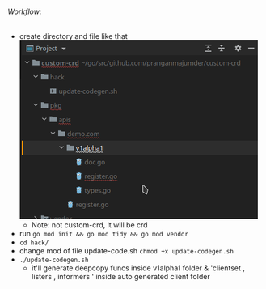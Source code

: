 
###### Workflow:
* create directory and file like that  ![scafolding](images/scaffold_directory.png)
    * Note: not custom-crd, it will be crd
* run `go mod init && go mod tidy && go mod vendor`
* `cd hack/`
* change mod of file update-code.sh `chmod +x update-codegen.sh`
* `./update-codegen.sh`
    * it'll generate deepcopy funcs inside v1alpha1 folder & 'clientset , listers , informers ' inside auto generated client folder

